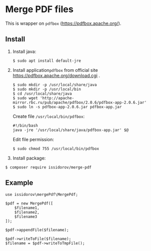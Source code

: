 Merge PDF files
===============

This is wrapper on `pdfbox`
(https://pdfbox.apache.org/).

Install
-------

1. Install java:
    ```
    $ sudo apt install default-jre
    ```
    
2. Install application`pdfbox` from official site
    https://pdfbox.apache.org/download.cgi .
    ```
    $ sudo mkdir -p /usr/local/share/java
    $ sudo mkdir -p /usr/local/bin
    $ cd /usr/local/share/java
    $ sudo wget 'http://apache-mirror.rbc.ru/pub/apache/pdfbox/2.0.6/pdfbox-app-2.0.6.jar'
    $ sudo ln -s pdfbox-app-2.0.6.jar pdfbox-app.jar
    ```
    Create file `/usr/local/bin/pdfbox`:
    ```
    #!/bin/bash
    java -jre '/usr/local/share/java/pdfbox-app.jar' $@
    ```
    Edit file permission:
    ```
    $ sudo chmod 755 /usr/local/bin/pdfbox
    ```
    
3. Install package:
```
$ composer require issidorov/merge-pdf
```

Example
-------
```
use issidorov\mergePdf\MergePdf;

$pdf = new MergePdf([
    $filename1,
    $filename2,
    $filename3
]);

$pdf->appendFile($filename);

$pdf->writeToFile($filename);
$filename = $pdf->writeToTmpFile();
```

